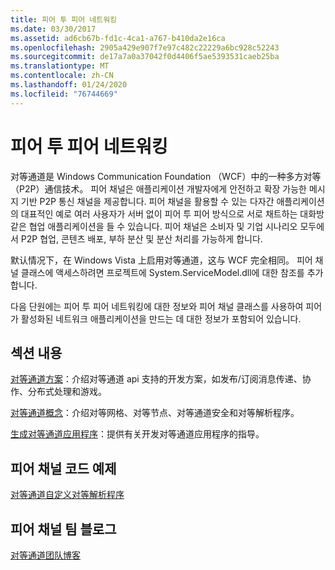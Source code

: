```yaml
---
title: 피어 투 피어 네트워킹
ms.date: 03/30/2017
ms.assetid: ad6cb67b-fd1c-4ca1-a767-b410da2e16ca
ms.openlocfilehash: 2905a429e907f7e97c482c22229a6bc928c52243
ms.sourcegitcommit: de17a7a0a37042f0d4406f5ae5393531caeb25ba
ms.translationtype: MT
ms.contentlocale: zh-CN
ms.lasthandoff: 01/24/2020
ms.locfileid: "76744669"
---
```

# <a name="peer-to-peer-networking"></a>피어 투 피어 네트워킹
对等通道是 Windows Communication Foundation （WCF）中的一种多方对等（P2P）通信技术。 피어 채널은 애플리케이션 개발자에게 안전하고 확장 가능한 메시지 기반 P2P 통신 채널을 제공합니다. 피어 채널을 활용할 수 있는 다자간 애플리케이션의 대표적인 예로 여러 사용자가 서버 없이 피어 투 피어 방식으로 서로 채트하는 대화방 같은 협업 애플리케이션을 들 수 있습니다. 피어 채널은 소비자 및 기업 시나리오 모두에서 P2P 협업, 콘텐츠 배포, 부하 분산 및 분산 처리를 가능하게 합니다.  
  
 默认情况下，在 Windows Vista 上启用对等通道，这与 WCF 完全相同。 피어 채널 클래스에 액세스하려면 프로젝트에 System.ServiceModel.dll에 대한 참조를 추가합니다.  
  
 다음 단원에는 피어 투 피어 네트워킹에 대한 정보와 피어 채널 클래스를 사용하여 피어가 활성화된 네트워크 애플리케이션을 만드는 데 대한 정보가 포함되어 있습니다.  
  
## <a name="in-this-section"></a>섹션 내용  
 [对等通道方案](../../../../docs/framework/wcf/feature-details/peer-channel-scenarios.md)：介绍对等通道 api 支持的开发方案，如发布/订阅消息传递、协作、分布式处理和游戏。  
  
 [对等通道概念](../../../../docs/framework/wcf/feature-details/peer-channel-concepts.md)：介绍对等网格、对等节点、对等通道安全和对等解析程序。  
  
 [生成对等通道应用程序](../../../../docs/framework/wcf/feature-details/building-a-peer-channel-application.md)：提供有关开发对等通道应用程序的指导。  
  
## <a name="peer-channel-code-examples"></a>피어 채널 코드 예제  
 [对等通道自定义对等解析程序](https://docs.microsoft.com/previous-versions/dotnet/netframework-3.5/ms751466(v=vs.90))  
  
## <a name="peer-channel-team-blog"></a>피어 채널 팀 블로그  
 [对等通道团队博客](https://docs.microsoft.com/archive/blogs/peerchan/)
